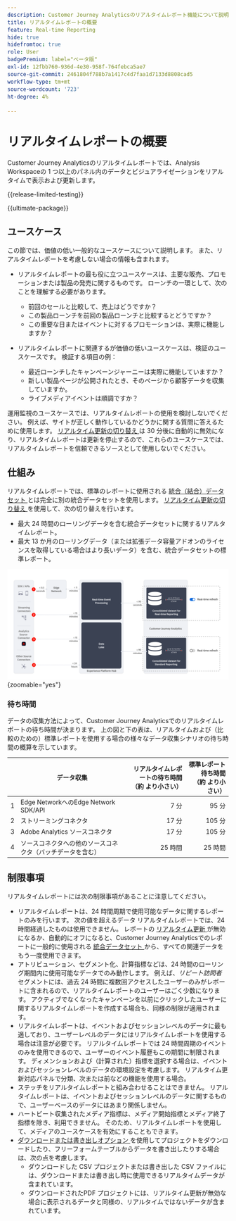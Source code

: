 ```yaml
---
description: Customer Journey Analyticsのリアルタイムレポート機能について説明します。
title: リアルタイムレポートの概要
feature: Real-time Reporting
hide: true
hidefromtoc: true
role: User
badgePremium: label="ベータ版"
exl-id: 12fbb760-936d-4e30-958f-764febca5ae7
source-git-commit: 2461804f788b7a1417c4d7faa1d7133d8808cad5
workflow-type: tm+mt
source-wordcount: '723'
ht-degree: 4%

---
```


# リアルタイムレポートの概要

Customer Journey Analyticsのリアルタイムレポートでは、Analysis Workspaceの 1 つ以上のパネル内のデータとビジュアライゼーションをリアルタイムで表示および更新します。

{{release-limited-testing}}

{{ultimate-package}}

## ユースケース

この節では、価値の低い一般的なユースケースについて説明します。 また、リアルタイムレポートを考慮しない場合の情報も含まれます。

* リアルタイムレポートの最も役に立つユースケースは、主要な販売、プロモーションまたは製品の発売に関するものです。
ローンチの一環として、次のことを理解する必要があります。

   * 前回のセールと比較して、売上はどうですか？
   * この製品ローンチを前回の製品ローンチと比較するとどうですか？
   * この重要な日またはイベントに対するプロモーションは、実際に機能しますか？

* リアルタイムレポートに関連するが価値の低いユースケースは、検証のユースケースです。
検証する項目の例：

   * 最近ローンチしたキャンペーンジャーニーは実際に機能していますか？
   * 新しい製品ページが公開されたとき、そのページから顧客データを収集していますか。
   * ライブメディアイベントは順調ですか？

運用監視のユースケースでは、リアルタイムレポートの使用を検討しないでください。 例えば、サイトが正しく動作しているかどうかに関する質問に答えるために使用します。 [ リアルタイム更新の切り替え ](use-real-time.md) は 30 分後に自動的に無効になり、リアルタイムレポートは更新を停止するので、これらのユースケースでは、リアルタイムレポートを信頼できるソースとして使用しないでください。

## 仕組み

リアルタイムレポートでは、標準のレポートに使用される [ 統合（結合）データセット ](/help/connections/combined-dataset.md) とは完全に別の統合データセットを使用します。 [ リアルタイム更新の切り替え ](use-real-time.md) を使用して、次の切り替えを行います。

* 最大 24 時間のローリングデータを含む統合データセットに関するリアルタイムレポート。
* 最大 13 か月のローリングデータ（または拡張データ容量アドオンのライセンスを取得している場合はより長いデータ）を含む、統合データセットの標準レポート。

![リアルタイムレポート](assets/real-time-reporting-latencies.svg){zoomable="yes"}

### 待ち時間

データの収集方法によって、Customer Journey Analyticsでのリアルタイムレポートの待ち時間が決まります。 上の図と下の表は、リアルタイムおよび（比較のための）標準レポートを使用する場合の様々なデータ収集シナリオの待ち時間の概算を示しています。

| | データ収集 | リアルタイムレポートの待ち時間 <br/> （約 より小さい） | 標準レポート待ち時間 <br/> （約 より小さい） |
|:---:|---|--:|--:|
| 1 | Edge NetworkへのEdge Network SDK/API | 7 分 | 95 分 |
| 2 | ストリーミングコネクタ | 17 分 | 105 分 |
| 3 | Adobe Analytics ソースコネクタ | 17 分 | 105 分 |
| 4 | ソースコネクタへの他のソースコネクタ（バッチデータを含む） | 25 時間 | 25 時間 |


## 制限事項

リアルタイムレポートには次の制限事項があることに注意してください。

* リアルタイムレポートは、24 時間周期で使用可能なデータに関するレポートのみを行います。 次の値を超えるデータ   リアルタイムレポートでは、24 時間経過したものは使用できません。 レポートの [ リアルタイム更新 ](use-real-time.md) が無効になるか、自動的にオフになると、Customer Journey Analyticsでのレポートに一般的に使用される [ 統合データセット ](/help/connections/combined-dataset.md) から、すべての関連データをもう一度使用できます。
* アトリビューション、セグメント化、計算指標などは、24 時間のローリング期間内に使用可能なデータでのみ動作します。 例えば、*リピート訪問者* セグメントには、過去 24 時間に複数回アクセスしたユーザーのみがレポートに含まれるので、リアルタイムレポートのユーザーはごく少数になります。 アクティブでなくなったキャンペーンを以前にクリックしたユーザーに関するリアルタイムレポートを作成する場合も、同様の制限が適用されます。
* リアルタイムレポートは、イベントおよびセッションレベルのデータに最も適しており、ユーザーレベルのデータにはリアルタイムレポートを使用する場合は注意が必要です。 リアルタイムレポートでは 24 時間周期のイベントのみを使用できるので、ユーザーのイベント履歴もこの期間に制限されます。 ディメンションおよび（計算された）指標を選択する場合は、イベントおよびセッションレベルのデータの環境設定を考慮します。 リアルタイム更新対応パネルで分類、次または前などの機能を使用する場合。
* ステッチをリアルタイムレポートと組み合わせることはできません。 リアルタイムレポートは、イベントおよびセッションレベルのデータに関するもので、ユーザーベースのデータにはあまり関係しません。
* ハートビート収集されたメディア指標は、メディア開始指標とメディア終了指標を除き、利用できません。 そのため、リアルタイムレポートを使用して、メディアのユースケースを有効にすることもできます。
* [ ダウンロードまたは書き出しオプション ](/help/analysis-workspace/export/download-send.md) を使用してプロジェクトをダウンロードしたり、フリーフォームテーブルからデータを書き出したりする場合は、次の点を考慮します。
   * ダウンロードした CSV プロジェクトまたは書き出した CSV ファイルには、ダウンロードまたは書き出し時に使用できるリアルタイムデータが含まれています。
   * ダウンロードされたPDF プロジェクトには、リアルタイム更新が無効な場合に表示されるデータと同様の、リアルタイムではないデータが含まれています。
